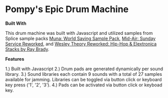 # Pompy's Epic Drum Machine

<strong>Built With</strong>

This drum machine was built with Javascript and utilized samples from Splice sample packs <a href="https://splice.com/sounds/splice/muna-pack"> Muna: World Saving Sample Pack</a>, <a href="https://splice.com/sounds/jammcard-samples/jammcard-mid-air-sunday-service-reworked"> Mid-Air: Sunday Service Reworked</a>, and <a href="https://splice.com/sounds/jammcard-samples/wesley-theory-reworked-hip-hop-electronica-stacks-by-ray-brady"> Wesley Theory Reworked: Hip-Hop & Elextronica Stacks by Ray Brady</a>.

<strong>Features</strong>

1.) Built with Javascript
2.) Drum pads are generated dynamically per sound library.
3.) Sound libraries each contain 9 sounds with a total of 27 samples available for jamming. Libraries can be toggled via button click or keyboard key press ('1', '2', '3').
4.) Pads can be activated via button click or keyboad key.



